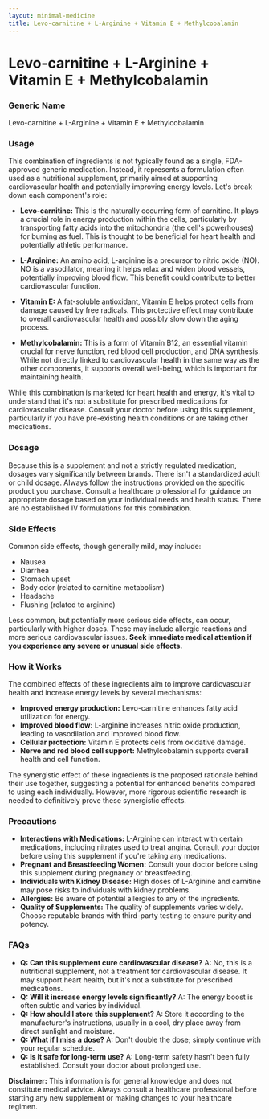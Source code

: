 ```yaml
---
layout: minimal-medicine
title: Levo-carnitine + L-Arginine + Vitamin E + Methylcobalamin
---
```


# Levo-carnitine + L-Arginine + Vitamin E + Methylcobalamin
### Generic Name

Levo-carnitine + L-Arginine + Vitamin E + Methylcobalamin


### Usage

This combination of ingredients is not typically found as a single, FDA-approved generic medication.  Instead, it represents a formulation often used as a nutritional supplement, primarily aimed at supporting cardiovascular health and potentially improving energy levels.  Let's break down each component's role:

* **Levo-carnitine:**  This is the naturally occurring form of carnitine.  It plays a crucial role in energy production within the cells, particularly by transporting fatty acids into the mitochondria (the cell's powerhouses) for burning as fuel. This is thought to be beneficial for heart health and potentially athletic performance.

* **L-Arginine:** An amino acid, L-arginine is a precursor to nitric oxide (NO). NO is a vasodilator, meaning it helps relax and widen blood vessels, potentially improving blood flow. This benefit could contribute to better cardiovascular function.

* **Vitamin E:** A fat-soluble antioxidant, Vitamin E helps protect cells from damage caused by free radicals.  This protective effect may contribute to overall cardiovascular health and possibly slow down the aging process.

* **Methylcobalamin:**  This is a form of Vitamin B12, an essential vitamin crucial for nerve function, red blood cell production, and DNA synthesis. While not directly linked to cardiovascular health in the same way as the other components, it supports overall well-being, which is important for maintaining health.


While this combination is marketed for heart health and energy, it's vital to understand that it's not a substitute for prescribed medications for cardiovascular disease.  Consult your doctor before using this supplement, particularly if you have pre-existing health conditions or are taking other medications.


### Dosage

Because this is a supplement and not a strictly regulated medication, dosages vary significantly between brands.  There isn't a standardized adult or child dosage.  Always follow the instructions provided on the specific product you purchase.  Consult a healthcare professional for guidance on appropriate dosage based on your individual needs and health status.  There are no established IV formulations for this combination.



### Side Effects

Common side effects, though generally mild, may include:

* Nausea
* Diarrhea
* Stomach upset
* Body odor (related to carnitine metabolism)
* Headache
* Flushing (related to arginine)

Less common, but potentially more serious side effects, can occur, particularly with higher doses. These may include allergic reactions and more serious cardiovascular issues.  **Seek immediate medical attention if you experience any severe or unusual side effects.**


### How it Works

The combined effects of these ingredients aim to improve cardiovascular health and increase energy levels by several mechanisms:

* **Improved energy production:** Levo-carnitine enhances fatty acid utilization for energy.
* **Improved blood flow:** L-arginine increases nitric oxide production, leading to vasodilation and improved blood flow.
* **Cellular protection:** Vitamin E protects cells from oxidative damage.
* **Nerve and red blood cell support:** Methylcobalamin supports overall health and cell function.


The synergistic effect of these ingredients is the proposed rationale behind their use together, suggesting a potential for enhanced benefits compared to using each individually.  However, more rigorous scientific research is needed to definitively prove these synergistic effects.


### Precautions

* **Interactions with Medications:**  L-Arginine can interact with certain medications, including nitrates used to treat angina.  Consult your doctor before using this supplement if you're taking any medications.
* **Pregnant and Breastfeeding Women:**  Consult your doctor before using this supplement during pregnancy or breastfeeding.
* **Individuals with Kidney Disease:**  High doses of L-Arginine and carnitine may pose risks to individuals with kidney problems.
* **Allergies:** Be aware of potential allergies to any of the ingredients.
* **Quality of Supplements:**  The quality of supplements varies widely. Choose reputable brands with third-party testing to ensure purity and potency.


### FAQs

* **Q: Can this supplement cure cardiovascular disease?**  A: No, this is a nutritional supplement, not a treatment for cardiovascular disease.  It may support heart health, but it's not a substitute for prescribed medications.
* **Q: Will it increase energy levels significantly?** A:  The energy boost is often subtle and varies by individual.
* **Q: How should I store this supplement?** A: Store it according to the manufacturer's instructions, usually in a cool, dry place away from direct sunlight and moisture.
* **Q: What if I miss a dose?** A:  Don't double the dose; simply continue with your regular schedule.
* **Q: Is it safe for long-term use?** A: Long-term safety hasn't been fully established. Consult your doctor about prolonged use.

**Disclaimer:**  This information is for general knowledge and does not constitute medical advice.  Always consult a healthcare professional before starting any new supplement or making changes to your healthcare regimen.

